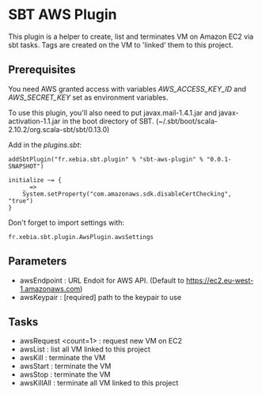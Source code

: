 # SBT AWS Plugin

This plugin is a helper to create, list and terminates VM on Amazon EC2 via sbt tasks. Tags are created on the VM
to 'linked' them to this project.

## Prerequisites

You need AWS granted access with variables *AWS_ACCESS_KEY_ID* and *AWS_SECRET_KEY* set as environment variables.

To use this plugin, you'll also need to put javax.mail-1.4.1.jar and javax-activation-1.1.jar in the boot directory of SBT. (~/.sbt/boot/scala-2.10.2/org.scala-sbt/sbt/0.13.0)

Add in the *plugins.sbt*:

    addSbtPlugin("fr.xebia.sbt.plugin" % "sbt-aws-plugin" % "0.0.1-SNAPSHOT")

    initialize ~= {
        _ =>
        System.setProperty("com.amazonaws.sdk.disableCertChecking", "true")
    }

Don't forget to import settings with:

    fr.xebia.sbt.plugin.AwsPlugin.awsSettings

## Parameters

* awsEndpoint : URL Endoit for AWS API. (Default to https://ec2.eu-west-1.amazonaws.com)
* awsKeypair : [required] path to the keypair to use

## Tasks

* awsRequest <count=1> : request new VM on EC2
* awsList : list all VM linked to this project
* awsKill <instanceId> : terminate the VM
* awsStart <instanceId> : terminate the VM
* awsStop <instanceId> : terminate the VM
* awsKillAll : terminate all VM linked to this project